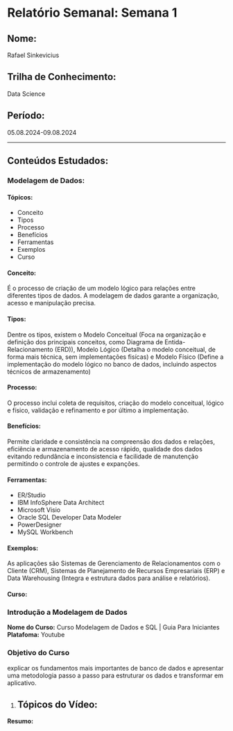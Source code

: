 # Relatório Semanal: Semana 1

## Nome:
Rafael Sinkevicius

## Trilha de Conhecimento:
Data Science

## Período:
05.08.2024-09.08.2024

---

## Conteúdos Estudados:

### Modelagem de Dados:

#### Tópicos:
- Conceito
- Tipos
- Processo
- Benefícios
- Ferramentas
- Exemplos
- Curso


#### Conceito:
É o processo de criação de um modelo lógico para relações entre diferentes tipos de dados. A modelagem de dados garante a organização, acesso e manipulação precisa.

#### Tipos:
Dentre os tipos, existem o Modelo Conceitual (Foca na organização e definição dos principais conceitos, como Diagrama de Entida-Relacionamento (ERD)), Modelo Lógico (Detalha o modelo conceitual, de forma mais técnica, sem implementações fisícas) e Modelo Físico (Define a implementação do modelo lógico no banco de dados, incluindo aspectos técnicos de armazenamento)

#### Processo:
O processo inclui coleta de requisitos, criação do modelo conceitual, lógico e físico, validação e refinamento e por último a implementação.

#### Benefícios:
Permite claridade e consistência na compreensão dos dados e relações, eficiência e armazenamento de acesso rápido, qualidade dos dados evitando redundância e inconsistencia e facilidade de manutenção permitindo o controle de ajustes e expanções.

#### Ferramentas:
- ER/Studio
- IBM InfoSphere Data Architect
- Microsoft Visio
- Oracle SQL Developer Data Modeler
- PowerDesigner
- MySQL Workbench

#### Exemplos:
As aplicações são Sistemas de Gerenciamento de Relacionamentos com o Cliente (CRM), Sistemas de Planejamento de Recursos Empresariais (ERP) e Data Warehousing (Integra e estrutura dados para análise e relatórios).

#### Curso:
### Introdução a Modelagem de Dados
**Nome do Curso:** Curso Modelagem de Dados e SQL | Guia Para Iniciantes
**Platafoma:** Youtube

### Objetivo do Curso
explicar os fundamentos mais importantes de banco de dados e apresentar uma metodologia passo a passo para estruturar os dados e transformar em aplicativo.

1. **Tópicos do Vídeo:**
   -  

**Resumo:**
